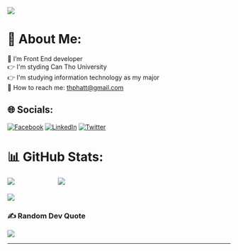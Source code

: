 [![](https://visitcount.itsvg.in/api?id=thuanphatt&icon=0&color=0)](https://visitcount.itsvg.in)

# 💫 About Me:

🔭 I’m Front End developer<br>👉 I'm styding Can Tho University<br>👉 I'm studying information technology as my major<br>📧 How to reach me: thphatt@gmail.com <br>

## 🌐 Socials:

[![Facebook](https://img.shields.io/badge/Facebook-%231877F2.svg?logo=Facebook&logoColor=white)](https://facebook.com/nthuanphatt) [![LinkedIn](https://img.shields.io/badge/LinkedIn-%230077B5.svg?logo=linkedin&logoColor=white)](https://www.linkedin.com/in/thuanphatt/) [![Twitter](https://img.shields.io/badge/Twitter-%231DA1F2.svg?logo=Twitter&logoColor=white)](https://twitter.com/thuan_phatt)

# 📊 GitHub Stats:

![](https://github-readme-stats.vercel.app/api?username=thuanphatt&theme=tokyonight&hide_border=true&include_all_commits=false&count_private=false)&nbsp;&nbsp;&nbsp;&nbsp;&nbsp;&nbsp;&nbsp;&nbsp;&nbsp;&nbsp;&nbsp;&nbsp;&nbsp;&nbsp;&nbsp;&nbsp;&nbsp;&nbsp;&nbsp;&nbsp;&nbsp;&nbsp;&nbsp;&nbsp;
![](https://github-readme-stats.vercel.app/api/top-langs/?username=thuanphatt&theme=tokyonight&hide_border=true&include_all_commits=false&count_private=false&layout=compact)<br>
<br>![](https://github-readme-streak-stats.herokuapp.com/?user=thuanphatt&theme=tokyonight&hide_border=true)

### ✍️ Random Dev Quote

![](https://quotes-github-readme.vercel.app/api?type=horizontal&theme=radical)

---

<!-- Proudly created with GPRM ( https://gprm.itsvg.in ) -->
